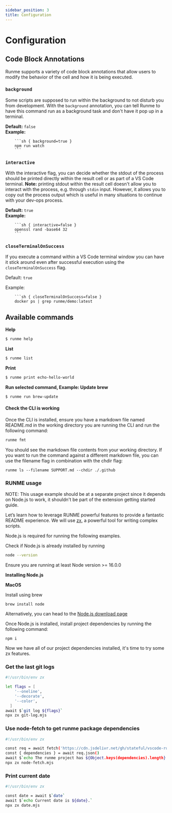 ```yaml
---
sidebar_position: 3
title: Configuration
---
```


# Configuration

## Code Block Annotations

Runme supports a variety of code block annotations that allow users to modify the behavior of the cell and how it is being executed.

### `background`

Some scripts are supposed to run within the background to not disturb you from development. With the `background` annotation, you can tell Runme to have this command run as a background task and don't have it pop up in a terminal.

__Default:__ `false`<br />
__Example:__

```
    ```sh { background=true }
    npm run watch
    ```
```

### `interactive`

With the interactive flag, you can decide whether the stdout of the process should be printed directly within the result cell or as part of a VS Code terminal. __Note:__ printing stdout within the result cell doesn't allow you to interact with the process, e.g. through `stdin` input. However, it allows you to copy out the process output which is useful in many situations to continue with your dev-ops process.

__Default:__ `true`<br />
__Example:__

```
    ```sh { interactive=false }
    openssl rand -base64 32
    ```
```

### `closeTerminalOnSuccess`

If you execute a command within a VS Code terminal window you can have it stick around even after successful execution using the `closeTerminalOnSuccess` flag.

Default: `true`

Example:

```
    ```sh { closeTerminalOnSuccess=false }
    docker ps | grep runme/demo:latest
```

## Available commands

**Help**

```sh
$ runme help
```

**List**

```sh
$ runme list
```

**Print**

```sh
$ runme print echo-hello-world
```

**Run selected command, Example: Update brew**

```sh
$ runme run brew-update
```

#### Check the CLI is working

Once the CLI is installed, ensure you have a markdown file named README.md in the working directory you are running the CLI and run the following command:

```sh
runme fmt
```

You should see the markdown file contents from your working directory. If you want to run the command against a different markdown file, you can use the filename flag in combination with the chdir flag:

```
runme ls --filename SUPPORT.md --chdir ./.github
```

### RUNME usage

NOTE: This usage example should be at a separate project since it depends on Node.js to work, it shouldn't be part of the extension getting started guide.

Let’s learn how to leverage RUNME powerful features to provide a fantastic README experience. We will use [zx](https://github.com/google/zx), a powerful tool for writing complex scripts.

Node.js is required for running the following examples.

Check if Node.js is already installed by running

```sh
node --version
```

Ensure you are running at least Node version >= 16.0.0

**Installing Node.js**

**MacOS**

Install using brew

```
brew install node
```

Alternatively, you can head to the [Node.js download page](https://nodejs.org/en/)

Once Node.js is installed, install project dependencies by running the following command:

```
npm i
```

Now we have all of our project dependencies installed, it's time to try some zx features.

### Get the last git logs

```sh
#!/usr/bin/env zx

let flags = [
    '--oneline',
    '--decorate',
    '--color',
  ]
await $`git log ${flags}`
npx zx git-log.mjs
```

### Use node-fetch to get runme package dependencies

```sh
#!/usr/bin/env zx

const req = await fetch('https://cdn.jsdelivr.net/gh/stateful/vscode-runme/package.json')
const { dependencies } = await req.json()
await $`echo The runme project has ${Object.keys(dependencies).length} dependencies`
npx zx node-fetch.mjs
```

### Print current date

```sh
#!/usr/bin/env zx

const date = await $`date`
await $`echo Current date is ${date}.`
npx zx date.mjs
